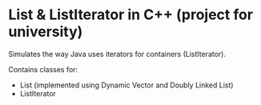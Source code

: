 # List & ListIterator in C++ (project for university)

Simulates the way Java uses iterators for containers (ListIterator).

Contains classes for:
- List (implemented using Dynamic Vector and Doubly Linked List)
- ListIterator
